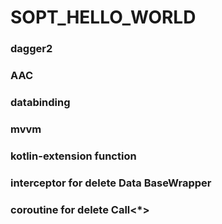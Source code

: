 # SOPT_HELLO_WORLD

### dagger2

### AAC

### databinding

### mvvm

### kotlin-extension function

### interceptor for delete Data BaseWrapper

### coroutine for delete Call<*>
